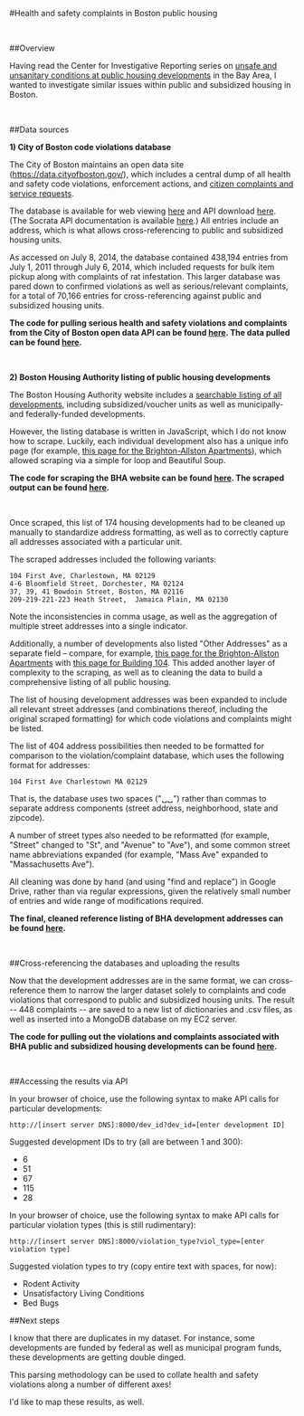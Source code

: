 #Health and safety complaints in Boston public housing

<br>

##Overview

Having read the Center for Investigative Reporting series on [unsafe and unsanitary conditions at public housing developments](http://cironline.org/tags/public-housing) in the Bay Area, I wanted to investigate similar issues within public and subsidized housing in Boston. 

<br>

##Data sources
<br>

**1) City of Boston code violations database** 

The City of Boston maintains an open data site (<https://data.cityofboston.gov/>), which includes a central dump of all health and safety code violations, enforcement actions, and [citizen complaints and service requests](http://www.cityofboston.gov/mayor/24/).

The database is available for web viewing [here](https://data.cityofboston.gov/City-Services/Mayor-s-24-Hour-Hotline-Service-Requests/awu8-dc52) and API download [here](http://data.cityofboston.gov/resource/awu8-dc52.json). (The Socrata API documentation is available [here](http://dev.socrata.com/).) All entries include an address, which is what allows cross-referencing to public and subsidized housing units. 

As accessed on July 8, 2014, the database contained 438,194 entries from July 1, 2011 through July 6, 2014, which included requests for bulk item pickup along with complaints of rat infestation. This larger database was pared down to confirmed violations as well as serious/relevant complaints, for a total of 70,166 entries for cross-referencing against public and subsidized housing units. 

**The code for pulling serious health and safety violations and complaints from the City of Boston open data API can be found [here](https://github.com/shawnmusgrave/boston_bha_code_violations/blob/master/serious_complaints_parser.py). The data pulled can be found [here](https://raw.githubusercontent.com/shawnmusgrave/boston_bha_code_violations/master/data/serious_complaints.csv).**

<br>

**2) Boston Housing Authority listing of public housing developments**

The Boston Housing Authority website includes a [searchable listing of all developments](http://bostonhousing.org/en/Housing-Communities/Assessment-Result.aspx), including subsidized/voucher units as well as municipally- and federally-funded developments.

However, the listing database is written in JavaScript, which I do not know how to scrape. Luckily, each individual development also has a unique info page (for example, [this page for the Brighton-Allston Apartments](http://www.bostonhousing.org/en/HousingDevelopmentDetail.aspx?hid=7)), which allowed scraping via a simple for loop and Beautiful Soup. 

**The code for scraping the BHA website can be found [here](https://github.com/shawnmusgrave/boston_bha_code_violations/blob/master/bha_scrape.py). The scraped output can be found [here](https://github.com/shawnmusgrave/boston_bha_code_violations/blob/master/data/developments_scraped.csv).**

<br>

Once scraped, this list of 174 housing developments 
had to be cleaned up manually to standardize address formatting, as well as to correctly capture all addresses associated with a particular unit. 

The scraped addresses included the following variants:

	104 First Ave, Charlestown, MA 02129
	4-6 Bloomfield Street, Dorchester, MA 02124
	37, 39, 41 Bowdoin Street, Boston, MA 02116
	209-219-221-223 Heath Street,  Jamaica Plain, MA 02130
	
Note the inconsistencies in comma usage, as well as the aggregation of multiple street addresses into a single indicator. 

Additionally, a number of developments also listed "Other Addresses" as a separate field – compare, for example, [this page for the Brighton-Allston Apartments](http://www.bostonhousing.org/en/HousingDevelopmentDetail.aspx?hid=7) with [this page for Building 104](http://www.bostonhousing.org/en/HousingDevelopmentDetail.aspx?hid=8). This added another layer of complexity to the scraping, as well as to cleaning the data to build a comprehensive listing of all public housing. 

The list of housing development addresses was been expanded to include all relevant street addresses (and combinations thereof, including the original scraped formatting) for which code violations and complaints might be listed. 

The list of 404 address possibilities then needed to be formatted for comparison to the violation/complaint database, which uses the following format for addresses: 
	
	104 First Ave Charlestown MA 02129

That is, the database uses two spaces ("␣␣") rather than commas to separate address components (street address, neighborhood, state and zipcode). 

A number of street types also needed to be reformatted (for example, "Street" changed to "St", and "Avenue" to "Ave"), and some common street name abbreviations expanded (for example, "Mass Ave" expanded to "Massachusetts Ave"). 

All cleaning was done by hand (and using "find and replace") in Google Drive, rather than via regular expressions, given the relatively small number of entries and wide range of modifications required. 

**The final, cleaned reference listing of BHA development addresses can be found [here](https://github.com/shawnmusgrave/boston_bha_code_violations/blob/master/data/developments_cleaned.csv).**

<br>

##Cross-referencing the databases and uploading the results

Now that the development addresses are in the same format, we can cross-reference them to narrow the larger dataset solely to complaints and code violations that correspond to public and subsidized housing units. The result -- 448 complaints -- are saved to a new list of dictionaries and .csv files, as well as inserted into a MongoDB database on my EC2 server. 

**The code for pulling out the violations and complaints associated with BHA public and subsidized housing developments can be found [here](https://github.com/shawnmusgrave/boston_bha_code_violations/blob/master/bha_violations_parser.py).**

<br>

##Accessing the results via API

In your browser of choice, use the following syntax to make API calls for particular developments:

	http://[insert server DNS]:8000/dev_id?dev_id=[enter development ID]

Suggested development IDs to try (all are between 1 and 300):

* 6
* 51
* 67
* 115
* 28

In your browser of choice, use the following syntax to make API calls for particular violation types (this is still rudimentary):

	http://[insert server DNS]:8000/violation_type?viol_type=[enter violation type]
	
Suggested violation types to try (copy entire text with spaces, for now):

* Rodent Activity
* Unsatisfactory Living Conditions
* Bed Bugs

##Next steps

I know that there are duplicates in my dataset. For instance, some developments are funded by federal as well as municipal program funds, these developments are getting double dinged. 

This parsing methodology can be used to collate health and safety violations along a number of different axes!

I'd like to map these results, as well. 
